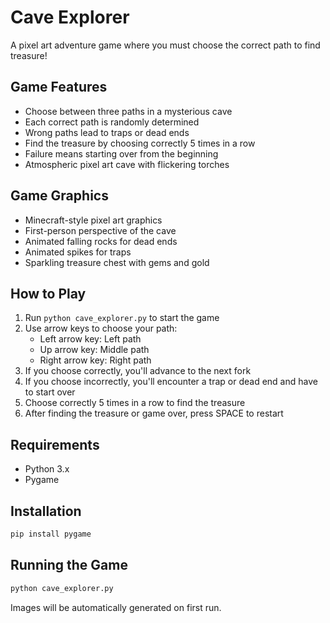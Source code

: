 # Cave Explorer

A pixel art adventure game where you must choose the correct path to find treasure!

## Game Features

- Choose between three paths in a mysterious cave
- Each correct path is randomly determined
- Wrong paths lead to traps or dead ends
- Find the treasure by choosing correctly 5 times in a row
- Failure means starting over from the beginning
- Atmospheric pixel art cave with flickering torches

## Game Graphics

- Minecraft-style pixel art graphics
- First-person perspective of the cave
- Animated falling rocks for dead ends
- Animated spikes for traps
- Sparkling treasure chest with gems and gold

## How to Play

1. Run `python cave_explorer.py` to start the game
2. Use arrow keys to choose your path:
   - Left arrow key: Left path
   - Up arrow key: Middle path
   - Right arrow key: Right path
3. If you choose correctly, you'll advance to the next fork
4. If you choose incorrectly, you'll encounter a trap or dead end and have to start over
5. Choose correctly 5 times in a row to find the treasure
6. After finding the treasure or game over, press SPACE to restart

## Requirements

- Python 3.x
- Pygame

## Installation

```bash
pip install pygame
```

## Running the Game

```bash
python cave_explorer.py
```

Images will be automatically generated on first run.
